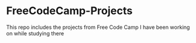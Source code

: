 # FreeCodeCamp-Projects
This repo includes the projects from Free Code Camp I have been working on while studying there

